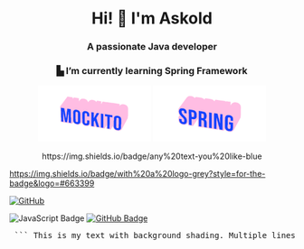 <h1 align="center">Hi! 👋 I'm Askold</h1>
<h3 align="center">A passionate Java developer</h3>
<h3 align="center">▙ I’m currently learning Spring Framework</h3>
<p align="center">
  <img src="assets/MockItO-rose.gif" alt="Mockito" width="200"/>
  <img src="assets/Spring-rose.gif" alt="Spring" width="200"/>
</p>

<div align="center">
https://img.shields.io/badge/any%20text-you%20like-blue
</div>

https://img.shields.io/badge/with%20a%20logo-grey?style=for-the-badge&logo=#663399

[![GitHub](https://img.shields.io/badge/Profile-adarnopyh-blue?style=for-the-badge&logo=github)](https://github.com/adarnopyh)

<img src="https://img.shields.io/badge/Code-JavaScript-yellow?style=for-the-badge&logo=javascript" alt="JavaScript Badge">

<a href="https://github.com/adarnopyh" target="_blank">
  <img src="https://img.shields.io/badge/Profile-adarnopyh-blue?style=for-the-badge&logo=github" alt="GitHub Badge" width="180">
</a>




<pre> ``` This is my text with background shading. Multiple lines are supported inside this block. ``` </pre>